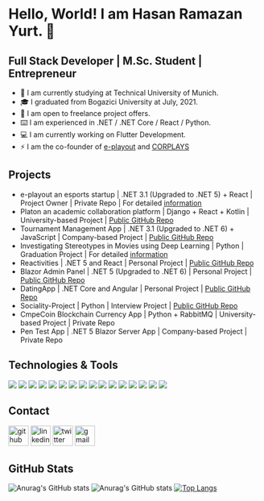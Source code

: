 # Hello, World! I am Hasan Ramazan Yurt.  👋

## Full Stack Developer | M.Sc. Student | Entrepreneur

- 🏫 I am currently studying at Technical University of Munich.
- 🎓 I graduated from Bogazici University at July, 2021.
- 👯 I am open to freelance project offers.
- ⌨️ I am experienced in .NET / .NET Core / React / Python.
- 💻 I am currently working on Flutter Development.
- ⚡ I am the co-founder of [e-playout](https://www.linkedin.com/company/e-playout/) and [CORPLAYS](https://www.linkedin.com/company/corplays/)

## Projects
- e-playout an esports startup | .NET 3.1 (Upgraded to .NET 5) + React | Project Owner | Private Repo | For detailed [information](https://esportimes.com/tr/turk-yapimi-olan-yeni-espor-platformu-e-playout/)
- Platon an academic collaboration platform | Django + React + Kotlin | University-based Project | [Public GitHub Repo](https://github.com/bounswe/bounswe2020group7)
- Tournament Management App | .NET 3.1 (Upgraded to .NET 6) + JavaScript | Company-based Project | [Public GitHub Repo](https://github.com/Hryurt/TournamentApp)
- Investigating Stereotypes in Movies using Deep Learning | Python | Graduation Project | For detailed [information](https://www.cmpe.boun.edu.tr/content/investigating-bias-and-discrimination-movies-using-deep-learning)
- Reactivities | .NET 5 and React | Personal Project | [Public GitHub Repo](https://github.com/Hryurt/Reactivities)
- Blazor Admin Panel | .NET 5 (Upgraded to .NET 6) | Personal Project | [Public GitHub Repo](https://github.com/Hryurt/BlazorAdminPanel)
- DatingApp | .NET Core and Angular | Personal Project | [Public GitHub Repo](https://github.com/Hryurt/DatingApp)
- Sociality-Project | Python | Interview Project | [Public GitHub Repo](https://github.com/Hryurt/sociality-project)
- CmpeCoin Blockchain Currency App | Python + RabbitMQ | University-based Project | Private Repo
- Pen Test App | .NET 5 Blazor Server App | Company-based Project | Private Repo


## Technologies & Tools

![](https://img.shields.io/badge/ProgrammingLanguage-CSharp-informational?style=flat&logo=<LOGO_NAME>&logoColor=white&color=2bbc8a)
![](https://img.shields.io/badge/ProgrammingLanguage-JavaScript-informational?style=flat&logo=<LOGO_NAME>&logoColor=white&color=2bbc8a)
![](https://img.shields.io/badge/ProgrammingLanguage-TypeScript-informational?style=flat&logo=<LOGO_NAME>&logoColor=white&color=2bbc8a)
![](https://img.shields.io/badge/ProgrammingLanguage-Python-informational?style=flat&logo=<LOGO_NAME>&logoColor=white&color=2bbc8a)
![](https://img.shields.io/badge/FrontendDevelopment-HTML5-informational?style=flat&logo=<LOGO_NAME>&logoColor=white&color=2bbc8a)
![](https://img.shields.io/badge/FrontendDevelopment-CSS3-informational?style=flat&logo=<LOGO_NAME>&logoColor=white&color=2bbc8a)
![](https://img.shields.io/badge/FrontendDevelopment-Bootstrap-informational?style=flat&logo=<LOGO_NAME>&logoColor=white&color=2bbc8a)
![](https://img.shields.io/badge/Frameworks-.NET-informational?style=flat&logo=<LOGO_NAME>&logoColor=white&color=2bbc8a)
![](https://img.shields.io/badge/Frameworks-React-informational?style=flat&logo=<LOGO_NAME>&logoColor=white&color=2bbc8a)
![](https://img.shields.io/badge/Frameworks-Django-informational?style=flat&logo=<LOGO_NAME>&logoColor=white&color=2bbc8a)
![](https://img.shields.io/badge/Databases-MySQL-informational?style=flat&logo=<LOGO_NAME>&logoColor=white&color=2bbc8a)
![](https://img.shields.io/badge/Databases-SQLServer-informational?style=flat&logo=<LOGO_NAME>&logoColor=white&color=2bbc8a)
![](https://img.shields.io/badge/Databases-SQLite-informational?style=flat&logo=<LOGO_NAME>&logoColor=white&color=2bbc8a)
![](https://img.shields.io/badge/Devops-Docker-informational?style=flat&logo=<LOGO_NAME>&logoColor=white&color=2bbc8a)
![](https://img.shields.io/badge/Devops-Azure-informational?style=flat&logo=<LOGO_NAME>&logoColor=white&color=2bbc8a)
![](https://img.shields.io/badge/VersionControl-Git-informational?style=flat&logo=<LOGO_NAME>&logoColor=white&color=2bbc8a)


## Contact

[<img src='https://cdn.jsdelivr.net/npm/simple-icons@3.0.1/icons/github.svg' alt='github' height='40'>](https://github.com/hryurt)  [<img src='https://cdn.jsdelivr.net/npm/simple-icons@3.0.1/icons/linkedin.svg' alt='linkedin' height='40'>](https://www.linkedin.com/in/hryurt/) [<img src='https://cdn.jsdelivr.net/npm/simple-icons@3.0.1/icons/twitter.svg' alt='twitter' height='40'>](https://twitter.com/hryurt)  [<img src='https://cdn-icons-png.flaticon.com/512/5968/5968534.png' alt='gmail' height='40'>](mailto:h.ramazan.yurt@gmail.com) 

## GitHub Stats
![Anurag's GitHub stats](https://github-readme-stats.vercel.app/api?username=Hryurt&show_icons=true)
![Anurag's GitHub stats](https://github-readme-stats.vercel.app/api?username=Hryurt&show_icons=true)
[![Top Langs](https://github-readme-stats.vercel.app/api/top-langs/?username=hryurt&layout=compact)](https://github.com/anuraghazra/github-readme-stats)





